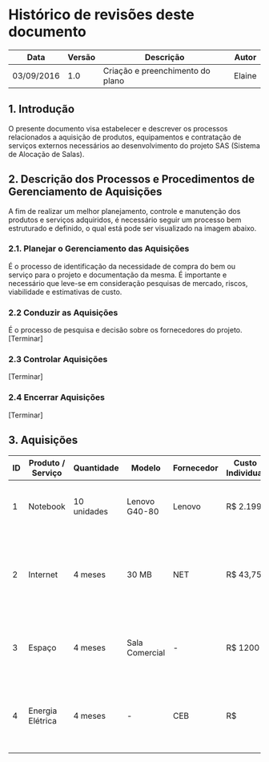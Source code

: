 # Histórico de revisões deste documento

|Data       |Versão|Descrição     |Autor  |
|-----------|------|--------------|-------|
| 03/09/2016| 1.0| Criação e preenchimento do plano|Elaine|

## 1. Introdução
O presente documento visa estabelecer e descrever os processos relacionados a aquisição de produtos, equipamentos e contratação de serviços externos necessários ao desenvolvimento do projeto SAS (Sistema de Alocação de Salas).

## 2. Descrição dos Processos e Procedimentos de Gerenciamento de Aquisições

A fim de realizar um melhor planejamento, controle e manutenção dos produtos e serviços adquiridos, é necessário seguir um processo bem estruturado e definido, o qual está pode ser visualizado na imagem abaixo.

### 2.1. Planejar o Gerenciamento das Aquisições

É o processo de identificação da necessidade de compra do bem ou serviço para o projeto e documentação da mesma. É importante e  necessário que leve-se em consideração pesquisas de mercado, riscos, viabilidade e estimativas de custo.

### 2.2 Conduzir as Aquisições

É o processo de pesquisa e decisão sobre os fornecedores do projeto. [Terminar]

### 2.3 Controlar Aquisições

[Terminar]

### 2.4 Encerrar Aquisições

[Terminar]

## 3. Aquisições

|ID|Produto / Serviço|Quantidade|Modelo|Fornecedor|Custo Individual|Necessidade|
|----|------------|-----|--------------|-------------|------------|--------------|
| 1 | Notebook | 10 unidades | Lenovo G40-80 | Lenovo | R$ 2.199 | Produto primordial para o desenvolvimento e documentação da solução |
| 2 | Internet | 4 meses | 30 MB | NET | R$ 43,75 | Serviço de grande importância para o desenvolvimento, documentação e controle da solução |
| 3 | Espaço | 4 meses | Sala Comercial | - | R$ 1200 | Local para reuniões e desenvolvimento de código e documentação da solução |
| 4 | Energia Elétrica | 4 meses | - | CEB | R$ | Serviço necessário para o correto funcionamento dos equipamentos do projeto |